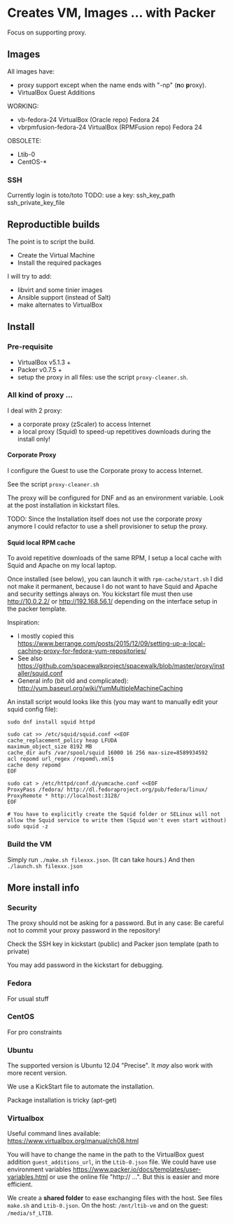 # Creates VM, Images ... with Packer 

Focus on supporting proxy.

## Images

All images have: 
- proxy support except when the name ends with "-np" (**n**o **p**roxy).
- VirtualBox Guest Additions

WORKING:
- vb-fedora-24 VirtualBox (Oracle repo)  Fedora 24 
- vbrpmfusion-fedora-24 VirtualBox (RPMFusion repo)  Fedora 24 


OBSOLETE:
- Ltib-0
- CentOS-\*

### SSH

Currently login is toto/toto 
TODO: use a key: ssh_key_path ssh_private_key_file

## Reproductible builds

The point is to script the build.
- Create the Virtual Machine
- Install the required packages

I will try to add:
- libvirt and some tinier images
- Ansible support (instead of Salt)
- make alternates to VirtualBox



## Install
### Pre-requisite
 
- VirtualBox v5.1.3 +
- Packer v0.7.5 +
- setup the proxy in all files: use the script `proxy-cleaner.sh`.
 
### All kind of proxy ...

I deal with 2 proxy:
- a corporate proxy (zScaler) to access Internet
- a local proxy (Squid) to speed-up repetitives downloads during the install only!

#### Corporate Proxy

I configure the Guest to use the Corporate proxy to access Internet.

See the script `proxy-cleaner.sh`

The proxy will be configured for DNF and as an environment variable. Look at the post installation in kickstart files.

TODO: Since the Installation itself does not use the corporate proxy anymore I could refactor to use a shell provisioner to setup the proxy.

#### Squid local RPM cache

To avoid repetitive downloads of the same RPM, I setup a local cache with Squid and Apache on my local laptop.

Once installed (see below), you can launch it with `rpm-cache/start.sh` I did not make it permanent, because I do not want to have Squid and Apache and security settings always on.
You kickstart file must then use http://10.0.2.2/ or http://192.168.56.1/ depending on the interface setup in the packer template.

Inspiration:
- I mostly copied this https://www.berrange.com/posts/2015/12/09/setting-up-a-local-caching-proxy-for-fedora-yum-repositories/
- See also https://github.com/spacewalkproject/spacewalk/blob/master/proxy/installer/squid.conf
- General info (bit old and complicated): http://yum.baseurl.org/wiki/YumMultipleMachineCaching

An install script would looks like this (you may want to manually edit your squid config file):
```
sudo dnf install squid httpd

sudo cat >> /etc/squid/squid.conf <<EOF
cache_replacement_policy heap LFUDA
maximum_object_size 8192 MB
cache_dir aufs /var/spool/squid 16000 16 256 max-size=8589934592
acl repomd url_regex /repomd\.xml$
cache deny repomd
EOF

sudo cat > /etc/httpd/conf.d/yumcache.conf <<EOF
ProxyPass /fedora/ http://dl.fedoraproject.org/pub/fedora/linux/
ProxyRemote * http://localhost:3128/
EOF

# You have to explicitly create the Squid folder or SELinux will not allow the Squid service to write them (Squid won't even start without)
sudo squid -z
```

### Build the VM
 
Simply run `./make.sh filexxx.json`. (It can take hours.)
And then `./launch.sh filexxx.json`

## More install info
 
### Security
 
The proxy should not be asking for a password.  But in any case: Be careful not to commit your proxy password in the repository!

Check the SSH key in kickstart (public) and Packer json template (path to private)

You may add password in the kickstart for debugging.

### Fedora

For usual stuff

### CentOS

For pro constraints

### Ubuntu

The supported version is Ubuntu 12.04 "Precise".  It *may* also work with more recent version.

We use a KickStart file to automate the installation.

Package installation is tricky (apt-get)

### Virtualbox

Useful command lines available: https://www.virtualbox.org/manual/ch08.html

You will have to change the name in the path to the VirtualBox guest addition `guest_additions_url`, in the `Ltib-0.json` file.
We could have use environment variables https://www.packer.io/docs/templates/user-variables.html or use the online file "http:// ...". But this is easier and more efficient.

We create a **shared folder** to ease exchanging files with the host. See files `make.sh` and `Ltib-0.json`.
On the host: `/mnt/ltib-vm` and on the guest: `/media/sf_LTIB`.


